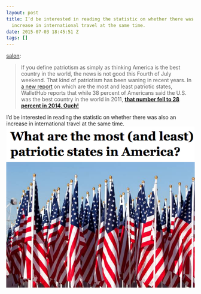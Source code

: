 ```yaml
---
layout: post
title: I’d be interested in reading the statistic on whether there was also an
  increase in international travel at the same time.
date: 2015-07-03 18:45:51 Z
tags: []
---
```

[salon](http://salon.tumblr.com/post/123124216912/if-you-define-patriotism-as-simply-as-thinking):

> If you define patriotism as simply as thinking America is the best country in the world, the news is not good this Fourth of July weekend. That kind of patriotism has been waning in recent years. In [a new report](http://www.salon.com/2015/07/03/what_are_the_most_and_least_patriotic_states_in_america_partner/?utm_source=Tumblr&utm_medium=Tumblr%20Share&utm_campaign=Tumblr) on which are the most and least patriotic states, WalletHub reports that while 38 percent of Americans said the U.S. was the best country in the world in 2011, **[that number fell to 28 percent in 2014. Ouch!](http://www.salon.com/2015/07/03/what_are_the_most_and_least_patriotic_states_in_america_partner/?utm_source=Tumblr&utm_medium=Tumblr%20Share&utm_campaign=Tumblr)**

I’d be interested in reading the statistic on whether there was also an increase in international travel at the same time.
![](/media/2015/07/123134812844_0.png)
![](/media/2015/07/123134812844_1.jpg)
